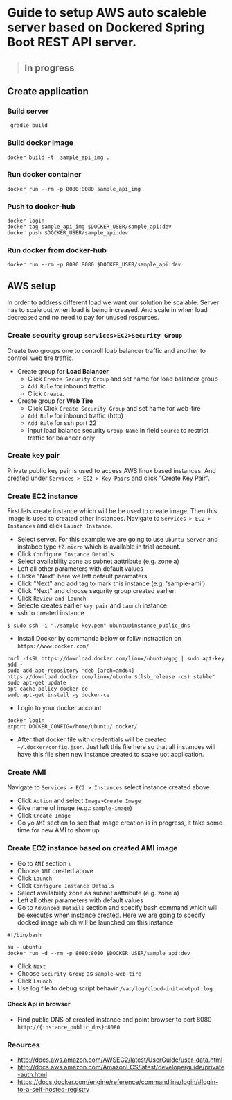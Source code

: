 # Guide to setup AWS auto scaleble server based on Dockered Spring Boot REST API server. 

> ## In progress

## Create application

### Build server
```
 gradle build
```

### Build docker image
```
docker build -t  sample_api_img . 
```

### Run docker container
```
docker run --rm -p 8080:8080 sample_api_img
```

### Push to docker-hub
```
docker login
docker tag sample_api_img $DOCKER_USER/sample_api:dev
docker push $DOCKER_USER/sample_api:dev
```

### Run docker from docker-hub
```
docker run --rm -p 8080:8080 $DOCKER_USER/sample_api:dev
```

## AWS setup 
In order to address different load we want our solution be scalable. Server has to scale out when load is being increased. And scale in when load decreased and no need to pay for unused respurces.

### Create security group `services>EC2>Security Group`
Create two groups one to controll loab balancer traffic and another to controll web tire traffic.
* Create group for **Load Balancer**
  * Click `Create Security Group` and set name for load balancer group
  * `Add Rule` for inbound traffic
  * Click `Create`.
* Create group for **Web Tire**
  * Click Click `Create Security Group` and set name for web-tire 
  * `Add Rule` for inbound traffic (http)
  * `Add Rule` for ssh port 22
  * Input load balance security `Group Name` in field `Source` to restrict traffic for balancer only

### Create key pair
Private public key pair is used to access AWS linux based instances. And created under `Services > EC2 > Key Pairs` and click "Create Key Pair". 

### Create EC2 instance
First lets create instance which will be be used to create image. Then this image is used to created other instances.
Navigate to `Services > EC2 > Instances` and click `Launch Instance`.
* Select server. For this example we are going to use `Ubuntu Server` and instabce type `t2.micro` which is available in trial account.
* Click `Configure Instance Details`
* Select availability zone as subnet aattribute (e.g. zone a)
* Left all other parameters with default values 
* Clicke "Next" here we left default paramaters.
* Click "Next" and add tag to mark this instance (e.g. 'sample-ami')
* Click "Next" and choose sequrity group created earlier.
* Click `Review and Launch`
* Selecte creates earlier `key pair` and `Launch` instance
* ssh to created instance
```
$ sudo ssh -i "./sample-key.pem" ubuntu@instance_public_dns
```
* Install Docker  by commanda below or follw instraction on `https://www.docker.com/`
```
curl -fsSL https://download.docker.com/linux/ubuntu/gpg | sudo apt-key add -
sudo add-apt-repository "deb [arch=amd64] https://download.docker.com/linux/ubuntu $(lsb_release -cs) stable"
sudo apt-get update
apt-cache policy docker-ce
sudo apt-get install -y docker-ce

```
* Login to your docker account
```
docker login
export DOCKER_CONFIG=/home/ubuntu/.docker/
```
* After that docker file with credentials will be created `~/.docker/config.json`.
Just left this file here so that all instances will have this file shen new instance created to scake uot application.

### Create AMI
Navigate to `Services > EC2 > Instances` select instance created above. 
* Click `Action` and select `Image>Create Image` 
* Give name of image (e.g.: `sample-image`)
* Click `Create Image`
* Go yo `AMI` section to see that image creation is in progress, it take some time for new AMI to show up.

### Create EC2 instance based on created AMI image
* Go to `AMI` section \
* Choose `AMI` created above 
* Click `Launch`
* Click `Configure Instance Details`
* Select availability zone as subnet aattribute (e.g. zone a)
* Left all other parameters with default values
* Go to `Advanced Details` section and specify bash command which will be executes when instance created.
Here we are going to specify docked image which will be launched om this instance
```
#!/bin/bash

su - ubuntu
docker run -d --rm -p 8080:8080 $DOCKER_USER/sample_api:dev
```
* Click `Next`
* Choose `Security Group` as `sample-web-tire`
* Click `Launch`
* Use  log file to debug script behavir `/var/log/cloud-init-output.log`

#### Check Api in browser
* Find public DNS of created instance and point browser to port 8080
`http://{instance_public_dns}:8080`




### Reources
* http://docs.aws.amazon.com/AWSEC2/latest/UserGuide/user-data.html
* http://docs.aws.amazon.com/AmazonECS/latest/developerguide/private-auth.html
* https://docs.docker.com/engine/reference/commandline/login/#login-to-a-self-hosted-registry